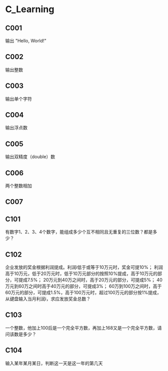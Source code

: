 # C_Learning

## C001
输出 "Hello, World!"

## C002
输出整数

## C003
输出单个字符

## C004
输出浮点数

## C005
输出双精度（double）数

## C006
两个整数相加

## C007


## C101
有数字1、2、3、4个数字，能组成多少个互不相同且无重复的三位数？都是多少？

## C102
企业发放的奖金根据利润提成。利润i低于或等于10万元时，奖金可提10%；
利润高于10万元，低于20万元时，低于10万元部分的按照10%提成，高于10万元的部分，可提成7.5%；
20万元到40万之间时，高于20万元的部分，可提成5%；
40万元到60万之间时高于40万元的部分，可提成3%；
60万到100万之间时，高于60万元的部分，可提成1.5%，高于100万元时，超过100万元的部分按1%提成，
从键盘输入当月利润i，求应发放奖金总数？

## C103
一个整数，他加上100后是一个完全平方数，再加上168又是一个完全平方数，请问该数是多少？

## C104
输入某年某月某日，判断这一天是这一年的第几天
